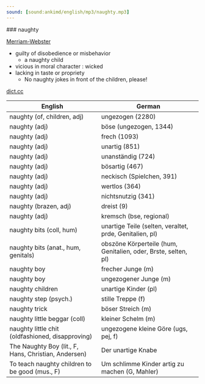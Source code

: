 ```yaml
---
sound: [sound:ankimd/english/mp3/naughty.mp3]
---
```


\### naughty

[Merriam-Webster](https://www.merriam-webster.com/dictionary/naughty)

- guilty of disobedience or misbehavior
    - a naughty child
- vicious in moral character : wicked
- lacking in taste or propriety
    - No naughty jokes in front of the children, please!

[dict.cc](https://www.dict.cc/naughty)

| English        | German       |
| -------------- | ------------ |
| naughty (of, children, adj) | ungezogen (2280) |
| naughty (adj) | böse (ungezogen, 1344) |
| naughty (adj) | frech (1093) |
| naughty (adj) | unartig (851) |
| naughty (adj) | unanständig (724) |
| naughty (adj) | bösartig (467) |
| naughty (adj) | neckisch (Spielchen, 391) |
| naughty (adj) | wertlos (364) |
| naughty (adj) | nichtsnutzig (341) |
| naughty (brazen, adj) | dreist (9) |
| naughty (adj) | kremsch (bse, regional) |
| naughty bits (coll, hum) | unartige Teile (selten, veraltet, prde, Genitalien, pl) |
| naughty bits (anat., hum, genitals) | obszöne Körperteile (hum, Genitalien, oder, Brste, selten, pl) |
| naughty boy | frecher Junge (m) |
| naughty boy | ungezogener Junge (m) |
| naughty children | unartige Kinder (pl) |
| naughty step (psych.) | stille Treppe (f) |
| naughty trick | böser Streich (m) |
| naughty little beggar (coll) | kleiner Schelm (m) |
| naughty little chit (oldfashioned, disapproving) | ungezogene kleine Göre (ugs, pej, f) |
| The Naughty Boy (lit., F, Hans, Christian, Andersen) | Der unartige Knabe |
| To teach naughty children to be good (mus., F) | Um schlimme Kinder artig zu machen (G, Mahler) |
